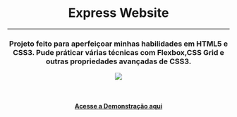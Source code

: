 <h1 align="center"> Express Website </h1>
<hr>
<h3 align="center">Projeto feito para aperfeiçoar minhas habilidades em HTML5 e CSS3. Pude práticar várias técnicas com Flexbox,CSS Grid e outras propriedades avançadas de CSS3.</h3>
<p align="center">
    <img src="https://user-images.githubusercontent.com/58652794/94382999-29133e00-0115-11eb-9215-a0b39994e1da.gif">
</p>
<br>
<h4 align="center"><a href="https://devsfe.github.io/cafeteria-blog-website/">Acesse a Demonstração aqui</a></h4>
